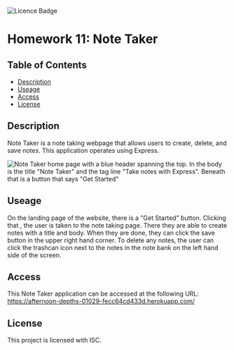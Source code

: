 ![Licence Badge](https://img.shields.io/badge/License-ISC-blue)
  # Homework 11: Note Taker

  ## Table of Contents
  * [Description](#description)
  * [Useage](#useage)
  * [Access](#access)
  * [License](#license)
  
  
  
  ## Description
  Note Taker is a note taking webpage that allows users to create, delete, and save notes. This application operates using Express.

  ![Note Taker home page with a blue header spanning the top. In the body is the title "Note Taker" and the tag line "Take notes with Express". Beneath that is a button that says "Get Started"](https://github.com/allister-seras/Hwk11-ExpressJS-NoteTaker/assets/127648521/dfc19ae5-06cb-46b1-b182-8115bbff7df7)


  ## Useage
  On the landing page of the website, there is a "Get Started" button. Clicking that , the user is taken to the note taking page. There they are able to create notes with a title and body. When they are done, they can click the save button in the upper right hand corner. To delete any notes, the user can click the trashcan icon next to the notes in the note bank on the left hand side of the screen.

  ## Access
  This Note Taker application can be accessed at the following URL: https://afternoon-depths-01029-fecc64cd433d.herokuapp.com/ 

  ## License
This project is licensed with ISC.

  

  
